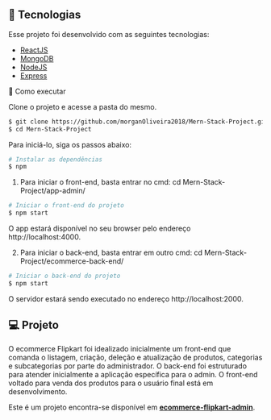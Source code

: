 ## 🧪 Tecnologias

Esse projeto foi desenvolvido com as seguintes tecnologias:

- [ReactJS](https://reactjs.org)
- [MongoDB](https://www.mongodb.com/)
- [NodeJS](https://www.typescriptlang.org/)
- [Express](https://expressjs.com/pt-br/)

🚀 Como executar

Clone o projeto e acesse a pasta do mesmo.

```bash
$ git clone https://github.com/morganOliveira2018/Mern-Stack-Project.git
$ cd Mern-Stack-Project
```

Para iniciá-lo, siga os passos abaixo:
```bash
# Instalar as dependências
$ npm
```

1) Para iniciar o front-end, basta entrar no cmd: cd Mern-Stack-Project/app-admin/
```bash
# Iniciar o front-end do projeto
$ npm start
```
O app estará disponível no seu browser pelo endereço http://localhost:4000.

2) Para iniciar o back-end, basta entrar em outro cmd: cd Mern-Stack-Project/ecommerce-back-end/
```bash
# Iniciar o back-end do projeto
$ npm start
``` 
O servidor estará sendo executado no endereço http://localhost:2000.

## 💻 Projeto

O ecommerce Flipkart foi idealizado inicialmente um front-end que comanda o listagem, criação, deleção e atualização de produtos, categorias e subcategorias por parte do administrador. O back-end foi estruturado para atender inicialmente a aplicação específica para o admin. O front-end voltado para venda dos produtos para o usuário final está em desenvolvimento. 

Este é um projeto encontra-se disponível em **[ecommerce-flipkart-admin](https://ecommerce-appadmin-mern.herokuapp.com/signin)**.
